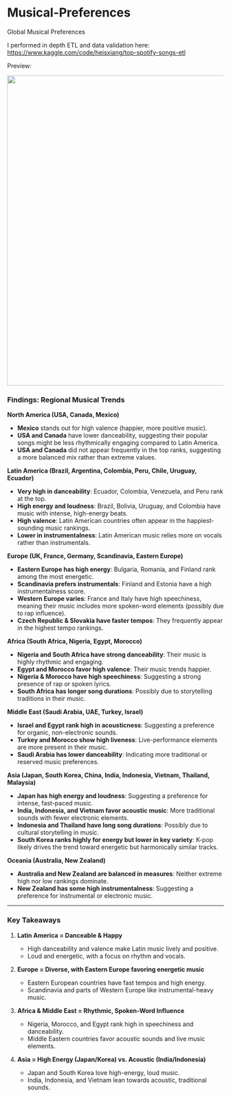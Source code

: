 # Musical-Preferences
Global Musical Preferences

I performed in depth ETL and data validation here:
https://www.kaggle.com/code/heisxiang/top-spotify-songs-etl

Preview:

<img src="https://github.com/user-attachments/assets/945f7f70-5aca-43db-931e-959c0393dcbd" width="720">

### Findings: Regional Musical Trends

**North America (USA, Canada, Mexico)**
- **Mexico** stands out for high valence (happier, more positive music).
- **USA and Canada** have lower danceability, suggesting their popular songs might be less rhythmically engaging compared to Latin America.
- **USA and Canada** did not appear frequently in the top ranks, suggesting a more balanced mix rather than extreme values.

**Latin America (Brazil, Argentina, Colombia, Peru, Chile, Uruguay, Ecuador)**
- **Very high in danceability**: Ecuador, Colombia, Venezuela, and Peru rank at the top.
- **High energy and loudness**: Brazil, Bolivia, Uruguay, and Colombia have music with intense, high-energy beats.
- **High valence**: Latin American countries often appear in the happiest-sounding music rankings.
- **Lower in instrumentalness**: Latin American music relies more on vocals rather than instrumentals.

**Europe (UK, France, Germany, Scandinavia, Eastern Europe)**
- **Eastern Europe has high energy**: Bulgaria, Romania, and Finland rank among the most energetic.
- **Scandinavia prefers instrumentals**: Finland and Estonia have a high instrumentalness score.
- **Western Europe varies**: France and Italy have high speechiness, meaning their music includes more spoken-word elements (possibly due to rap influence).
- **Czech Republic & Slovakia have faster tempos**: They frequently appear in the highest tempo rankings.

**Africa (South Africa, Nigeria, Egypt, Morocco)**
- **Nigeria and South Africa have strong danceability**: Their music is highly rhythmic and engaging.
- **Egypt and Morocco favor high valence**: Their music trends happier.
- **Nigeria & Morocco have high speechiness**: Suggesting a strong presence of rap or spoken lyrics.
- **South Africa has longer song durations**: Possibly due to storytelling traditions in their music.

**Middle East (Saudi Arabia, UAE, Turkey, Israel)**
- **Israel and Egypt rank high in acousticness**: Suggesting a preference for organic, non-electronic sounds.
- **Turkey and Morocco show high liveness**: Live-performance elements are more present in their music.
- **Saudi Arabia has lower danceability**: Indicating more traditional or reserved music preferences.

**Asia (Japan, South Korea, China, India, Indonesia, Vietnam, Thailand, Malaysia)**
- **Japan has high energy and loudness**: Suggesting a preference for intense, fast-paced music.
- **India, Indonesia, and Vietnam favor acoustic music**: More traditional sounds with fewer electronic elements.
- **Indonesia and Thailand have long song durations**: Possibly due to cultural storytelling in music.
- **South Korea ranks highly for energy but lower in key variety**: K-pop likely drives the trend toward energetic but harmonically similar tracks.

**Oceania (Australia, New Zealand)**
- **Australia and New Zealand are balanced in measures**: Neither extreme high nor low rankings dominate.
- **New Zealand has some high instrumentalness**: Suggesting a preference for instrumental or electronic music.

---

### Key Takeaways

1. **Latin America = Danceable & Happy**  
   - High danceability and valence make Latin music lively and positive.  
   - Loud and energetic, with a focus on rhythm and vocals.

2. **Europe = Diverse, with Eastern Europe favoring energetic music**  
   - Eastern European countries have fast tempos and high energy.  
   - Scandinavia and parts of Western Europe like instrumental-heavy music.

3. **Africa & Middle East = Rhythmic, Spoken-Word Influence**  
   - Nigeria, Morocco, and Egypt rank high in speechiness and danceability.  
   - Middle Eastern countries favor acoustic sounds and live music elements.

4. **Asia = High Energy (Japan/Korea) vs. Acoustic (India/Indonesia)**  
   - Japan and South Korea love high-energy, loud music.  
   - India, Indonesia, and Vietnam lean towards acoustic, traditional sounds.

